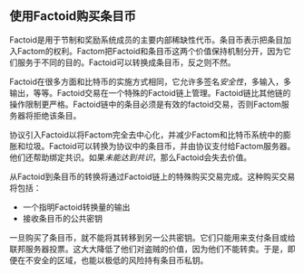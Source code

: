 ## 使用Factoid购买条目币

Factoid是用于节制和奖励系统成员的主要内部稀缺性代币。条目币表示把条目加入Factom的权利。Factom把Factoid和条目币这两个价值保持机制分开，因为它们服务于不同的目的。Factoid可以转换成条目币，反之则不然。

Factoid在很多方面和比特币的实施方式相同，它允许多签名*安全性*，多输入，多输出，等等。Factoid交易在一个特殊的Factoid链上管理。Factoid链比其他链的操作限制更严格。Factoid链中的条目必须是有效的factoid交易，否则Factom服务器将拒绝该条目。

协议引入Factoid以将Factom完全去中心化，并减少Factom和比特币系统中的膨胀和垃圾。Factoid可以转换为协议中的条目币，并由协议支付给Factom服务器。他们还帮助绑定共识。如果*未能达到共识*，那么Factoid会失去价值。

从Factoid到条目币的转换将通过Factoid链上的特殊购买交易完成。这种购买交易将包括：

* 一个指明Factoid转换量的输出
* 接收条目币的公共密钥

一旦购买了条目币，就不能将其转移到另一公共密钥。它们只能用来支付条目或给联邦服务器投票。这大大降低了他们对盗贼的价值，因为他们不能转卖。于是，即便在不安全的区域，也能以极低的风险持有条目币私钥。
